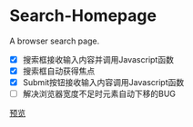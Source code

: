 # Search-Homepage
A browser search page.

- [x] 搜索框接收输入内容并调用Javascript函数
- [x] 搜索框自动获得焦点
- [x] Submit按钮接收输入内容调用Javascript函数
- [ ] 解决浏览器宽度不足时元素自动下移的BUG

[预览](https://xrunes.github.io/search-homepage/)
